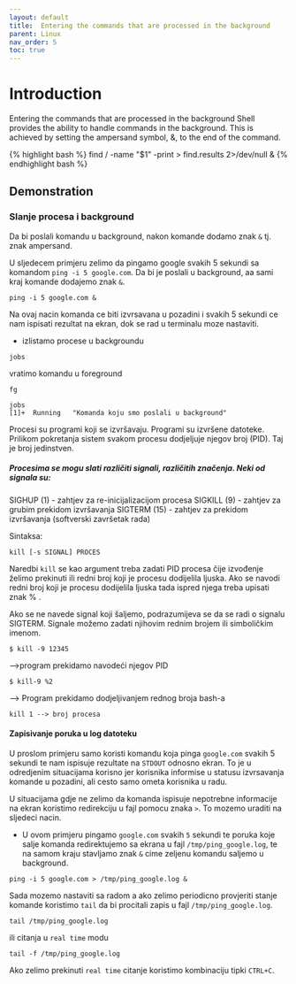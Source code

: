 ```yaml
---
layout: default
title:  Entering the commands that are processed in the background
parent: Linux
nav_order: 5
toc: true
---
```


# Introduction

Entering the commands that are processed in the background
Shell provides the ability to handle commands in the background.
This is achieved by setting the ampersand symbol, &, to the end of the command.

{% highlight bash %}
find / -name "$1" -print > find.results 2>/dev/null &
{% endhighlight bash %}

## Demonstration

### Slanje procesa i background

Da bi poslali komandu u background, nakon komande dodamo znak `&` tj. znak ampersand.

U sljedecem primjeru zelimo da pingamo google svakih 5 sekundi sa komandom `ping -i 5 google.com`. Da bi je poslali u background, aa sami kraj komande dodajemo znak `&`.

```
ping -i 5 google.com &
```

Na ovaj nacin komanda ce biti izvrsavana u pozadini i svakih 5 sekundi ce nam ispisati rezultat na ekran, dok se rad u terminalu moze nastaviti.



* izlistamo procese u backgroundu

```
jobs
```

vratimo komandu u foreground

```
fg
```

```
jobs
[1]+  Running   "Komanda koju smo poslali u background"
```
Procesi su programi koji se izvršavaju. Programi su izvršene datoteke.
Prilikom pokretanja sistem svakom procesu dodjeljuje njegov broj (PID). Taj je broj jedinstven.


##### Procesima se mogu slati različiti signali, različitih značenja. Neki od signala su:

SIGHUP (1) - zahtjev za re-inicijalizacijom procesa
SIGKILL (9) - zahtjev za grubim prekidom izvršavanja
SIGTERM (15) - zahtjev za prekidom izvršavanja (softverski završetak rada)

Sintaksa:

```
kill [-s SIGNAL] PROCES
```


Naredbi ```kill``` se kao argument treba zadati PID procesa čije izvođenje želimo prekinuti ili redni broj koji je procesu dodijelila ljuska. Ako se navodi redni broj koji je procesu dodijelila ljuska tada ispred njega treba upisati znak % .

Ako se ne navede signal koji šaljemo, podrazumijeva se da se radi o signalu SIGTERM. Signale možemo zadati njihovim rednim brojem ili simboličkim imenom.

```
$ kill -9 12345
```
 —>program prekidamo navodeći njegov PID

```
$ kill-9 %2
```
 —> Program prekidamo dodjeljivanjem rednog broja bash-a

```
kill 1 --> broj procesa
```


#### Zapisivanje poruka u log datoteku

U proslom primjeru samo koristi komandu koja pinga `google.com` svakih 5 sekundi te nam ispisuje rezultate na `STDOUT` odnosno ekran. To je u odredjenim situacijama korisno jer korisnika informise u statusu izvrsavanja komande u pozadini, ali cesto samo ometa korisnika u radu.

U situacijama gdje ne zelimo da komanda ispisuje nepotrebne informacije na ekran koristimo redirekciju u fajl pomocu znaka `>`. To mozemo uraditi na sljedeci nacin.

* U ovom primjeru pingamo `google.com` svakih `5` sekundi te poruka koje salje komanda redirektujemo sa ekrana u fajl `/tmp/ping_google.log`, te na samom kraju stavljamo znak `&` cime zeljenu komandu saljemo u background.

````
ping -i 5 google.com > /tmp/ping_google.log &
````

Sada mozemo nastaviti sa radom a ako zelimo periodicno provjeriti stanje komande koristimo `tail` da bi procitali zapis u fajl `/tmp/ping_google.log`.

````
tail /tmp/ping_google.log
````

ili citanja u `real time` modu

````
tail -f /tmp/ping_google.log
````

Ako zelimo prekinuti `real time` citanje koristimo kombinaciju tipki `CTRL+C`.
